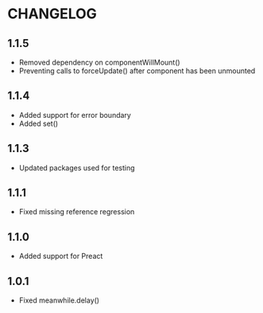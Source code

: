 # CHANGELOG

## 1.1.5

* Removed dependency on componentWillMount()
* Preventing calls to forceUpdate() after component has been unmounted

## 1.1.4

* Added support for error boundary
* Added set()

## 1.1.3

* Updated packages used for testing

## 1.1.1

* Fixed missing reference regression

## 1.1.0

* Added support for Preact

## 1.0.1

* Fixed meanwhile.delay()
